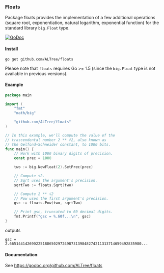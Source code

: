 ### Floats 

Package floats provides the implementation of a few additional operations (square root, exponentiation, natural logarithm, exponential function) for the standard library `big.Float` type.

[![GoDoc](https://godoc.org/github.com/ALTree/floats?status.png)](https://godoc.org/github.com/ALTree/floats)

#### Install

```
go get github.com/ALTree/floats
```

Please note that `floats` requires Go >= 1.5 (since the `big.Float` type is not available in previous versions). 

#### Example

```go
package main

import (
	"fmt"
	"math/big"

	"github.com/ALTree/floats"
)

// In this example, we'll compute the value of the
// trascendental number 2 ** √2, also known as
// the Gelfond–Schneider constant, to 1000 bits.
func main() {
	// Work with 1000 binary digits of precision.
	const prec = 1000

	two := big.NewFloat(2).SetPrec(prec)

	// Compute √2.
	// Sqrt uses the argument's precision.
	sqrtTwo := floats.Sqrt(two)

	// Compute 2 ** √2
	// Pow uses the first argument's precision.
	gsc := floats.Pow(two, sqrtTwo)

	// Print gsc, truncated to 60 decimal digits.
	fmt.Printf("gsc = %.60f...\n", gsc)
}
```

outputs
```
gsc = 2.665144142690225188650297249873139848274211313714659492835980...
```

#### Documentation

See https://godoc.org/github.com/ALTree/floats
